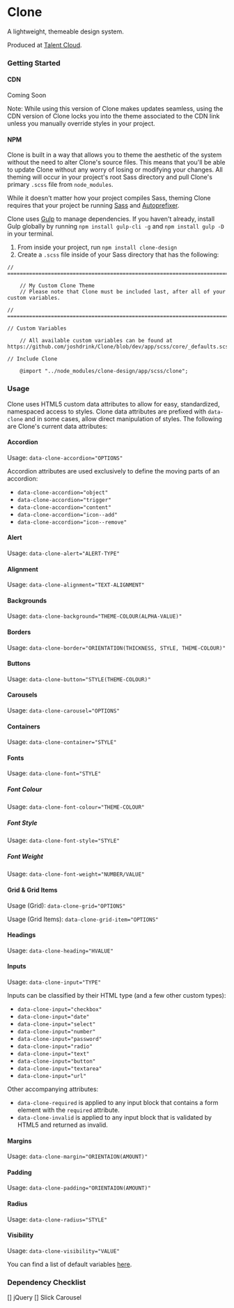 # Clone

A lightweight, themeable design system.

Produced at [Talent Cloud](https://talent.canada.ca/).

### Getting Started

#### CDN

Coming Soon

Note: While using this version of Clone makes updates seamless, using the CDN version of Clone locks you into the theme associated to the CDN link unless you manually override styles in your project.

#### NPM

Clone is built in a way that allows you to theme the aesthetic of the system without the need to alter Clone's source files. This means that you'll be able to update Clone without any worry of losing or modifying your changes. All theming will occur in your project's root Sass directory and pull Clone's primary `.scss` file from `node_modules`.

While it doesn't matter how your project compiles Sass, theming Clone requires that your project be running [Sass](https://sass-lang.com/) and [Autoprefixer](https://github.com/postcss/autoprefixer).

Clone uses [Gulp](https://gulpjs.com/) to manage dependencies. If you haven't already, install Gulp globally by running `npm install gulp-cli -g` and `npm install gulp -D` in your terminal.

1. From inside your project, run `npm install clone-design`
2. Create a `.scss` file inside of your Sass directory that has the following:

```
// =============================================================================

    // My Custom Clone Theme
    // Please note that Clone must be included last, after all of your custom variables.

// =============================================================================

// Custom Variables

    // All available custom variables can be found at https://github.com/joshdrink/Clone/blob/dev/app/scss/core/_defaults.scss

// Include Clone

    @import "../node_modules/clone-design/app/scss/clone";
```

### Usage

Clone uses HTML5 custom data attributes to allow for easy, standardized, namespaced access to styles. Clone data attributes are prefixed with `data-clone` and in some cases, allow direct manipulation of styles. The following are Clone's current data attributes:

#### Accordion

Usage: `data-clone-accordion="OPTIONS"`

Accordion attributes are used exclusively to define the moving parts of an accordion:
- `data-clone-accordion="object"`
- `data-clone-accordion="trigger"`
- `data-clone-accordion="content"`
- `data-clone-accordion="icon--add"`
- `data-clone-accordion="icon--remove"`

#### Alert

Usage: `data-clone-alert="ALERT-TYPE"`

#### Alignment

Usage: `data-clone-alignment="TEXT-ALIGNMENT"`

#### Backgrounds

Usage: `data-clone-background="THEME-COLOUR(ALPHA-VALUE)"`

#### Borders

Usage: `data-clone-border="ORIENTATION(THICKNESS, STYLE, THEME-COLOUR)"`

#### Buttons

Usage: `data-clone-button="STYLE(THEME-COLOUR)"`

#### Carousels

Usage: `data-clone-carousel="OPTIONS"`

#### Containers

Usage: `data-clone-container="STYLE"`

#### Fonts

Usage: `data-clone-font="STYLE"`

##### Font Colour

Usage: `data-clone-font-colour="THEME-COLOUR"`

##### Font Style

Usage: `data-clone-font-style="STYLE"`

##### Font Weight

Usage: `data-clone-font-weight="NUMBER/VALUE"`

#### Grid & Grid Items

Usage (Grid): `data-clone-grid="OPTIONS"`

Usage (Grid Items): `data-clone-grid-item="OPTIONS"`

#### Headings

Usage: `data-clone-heading="HVALUE"`

#### Inputs

Usage: `data-clone-input="TYPE"`

Inputs can be classified by their HTML type (and a few other custom types):
- `data-clone-input="checkbox"`
- `data-clone-input="date"`
- `data-clone-input="select"`
- `data-clone-input="number"`
- `data-clone-input="password"`
- `data-clone-input="radio"`
- `data-clone-input="text"`
- `data-clone-input="button"`
- `data-clone-input="textarea"`
- `data-clone-input="url"`

Other accompanying attributes:
- `data-clone-required` is applied to any input block that contains a form element with the `required` attribute.
- `data-clone-invalid` is applied to any input block that is validated by HTML5 and returned as invalid.

#### Margins

Usage: `data-clone-margin="ORIENTAION(AMOUNT)"`

#### Padding

Usage: `data-clone-padding="ORIENTAION(AMOUNT)"`

#### Radius

Usage: `data-clone-radius="STYLE"`

#### Visibility

Usage: `data-clone-visibility="VALUE"`

You can find a list of default variables [here](https://github.com/joshdrink/Clone/blob/dev/app/scss/core/_defaults.scss).

### Dependency Checklist

[] jQuery
[] Slick Carousel
